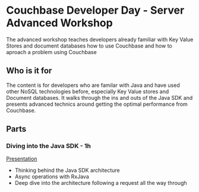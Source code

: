 Couchbase Developer Day - Server Advanced Workshop
==================================================

The advanced workshop teaches developers already familiar with Key Value Stores
and document databases how to use Couchbase and how to aproach a problem using
Couchbase

Who is it for
-------------

The content is for developers who are familar with Java and have used other
NoSQL technologies before, especially Key Value stores and Document databases.
It walks through the ins and outs of the Java SDK and presents advanced technics
around getting the optimal performance from Couchbase.

Parts
-----

### Diving into the Java SDK - 1h
[Presentation][1]
- Thinking behind the Java SDK architecture
- Async operations with RxJava
- Deep dive into the architecture following a request all the way through



[1]: https://github.com/sideshowcoder/Dev-Day-3.0/blob/master/server/advanced/presentations/diving_into_the_java_sdk.pptx


